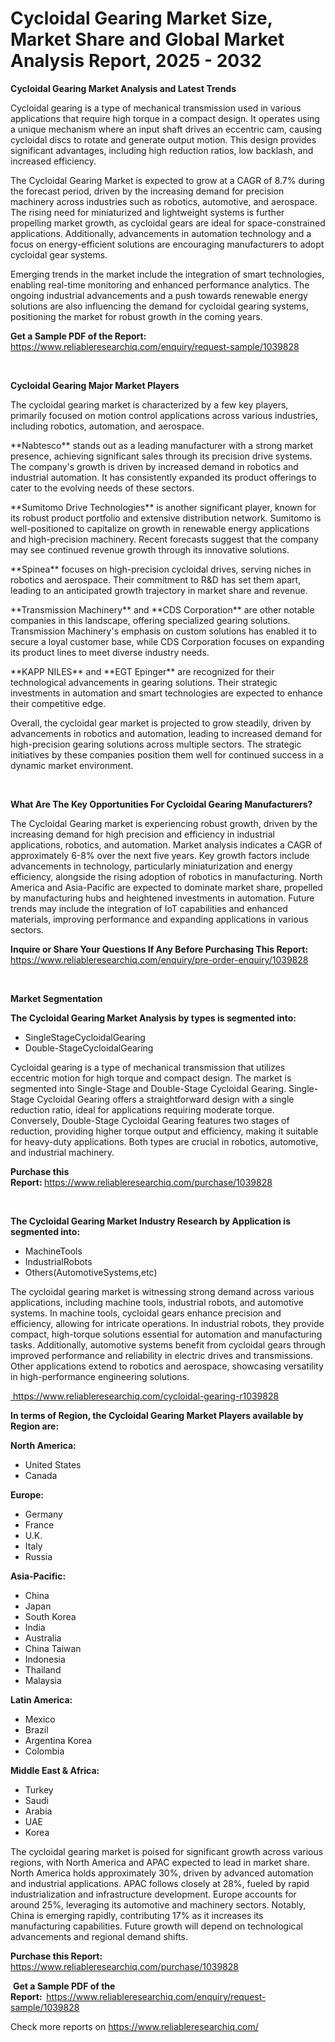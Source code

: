<p><h1>Cycloidal Gearing Market Size, Market Share and Global Market Analysis Report, 2025 - 2032</h1></p><p><strong>Cycloidal Gearing Market Analysis and Latest Trends</strong></p>
<p><p>Cycloidal gearing is a type of mechanical transmission used in various applications that require high torque in a compact design. It operates using a unique mechanism where an input shaft drives an eccentric cam, causing cycloidal discs to rotate and generate output motion. This design provides significant advantages, including high reduction ratios, low backlash, and increased efficiency. </p><p>The Cycloidal Gearing Market is expected to grow at a CAGR of 8.7% during the forecast period, driven by the increasing demand for precision machinery across industries such as robotics, automotive, and aerospace. The rising need for miniaturized and lightweight systems is further propelling market growth, as cycloidal gears are ideal for space-constrained applications. Additionally, advancements in automation technology and a focus on energy-efficient solutions are encouraging manufacturers to adopt cycloidal gear systems. </p><p>Emerging trends in the market include the integration of smart technologies, enabling real-time monitoring and enhanced performance analytics. The ongoing industrial advancements and a push towards renewable energy solutions are also influencing the demand for cycloidal gearing systems, positioning the market for robust growth in the coming years.</p></p>
<p><strong>Get a Sample PDF of the Report:&nbsp;</strong> <a href="https://www.reliableresearchiq.com/enquiry/request-sample/1039828?utm_campaign=2268&utm_medium=2&utm_source=Github&utm_content=ia&utm_term=16022025&utm_id=cycloidal-gearing">https://www.reliableresearchiq.com/enquiry/request-sample/1039828</a></p>
<p>&nbsp;</p>
<p><strong>Cycloidal Gearing Major Market Players</strong></p>
<p><p>The cycloidal gearing market is characterized by a few key players, primarily focused on motion control applications across various industries, including robotics, automation, and aerospace. </p><p>**Nabtesco** stands out as a leading manufacturer with a strong market presence, achieving significant sales through its precision drive systems. The company's growth is driven by increased demand in robotics and industrial automation. It has consistently expanded its product offerings to cater to the evolving needs of these sectors.</p><p>**Sumitomo Drive Technologies** is another significant player, known for its robust product portfolio and extensive distribution network. Sumitomo is well-positioned to capitalize on growth in renewable energy applications and high-precision machinery. Recent forecasts suggest that the company may see continued revenue growth through its innovative solutions.</p><p>**Spinea** focuses on high-precision cycloidal drives, serving niches in robotics and aerospace. Their commitment to R&D has set them apart, leading to an anticipated growth trajectory in market share and revenue.</p><p>**Transmission Machinery** and **CDS Corporation** are other notable companies in this landscape, offering specialized gearing solutions. Transmission Machinery's emphasis on custom solutions has enabled it to secure a loyal customer base, while CDS Corporation focuses on expanding its product lines to meet diverse industry needs.</p><p>**KAPP NILES** and **EGT Epinger** are recognized for their technological advancements in gearing solutions. Their strategic investments in automation and smart technologies are expected to enhance their competitive edge.</p><p>Overall, the cycloidal gear market is projected to grow steadily, driven by advancements in robotics and automation, leading to increased demand for high-precision gearing solutions across multiple sectors. The strategic initiatives by these companies position them well for continued success in a dynamic market environment.</p></p>
<p>&nbsp;</p>
<p><strong>What Are The Key Opportunities For Cycloidal Gearing Manufacturers?</strong></p>
<p><p>The Cycloidal Gearing market is experiencing robust growth, driven by the increasing demand for high precision and efficiency in industrial applications, robotics, and automation. Market analysis indicates a CAGR of approximately 6-8% over the next five years. Key growth factors include advancements in technology, particularly miniaturization and energy efficiency, alongside the rising adoption of robotics in manufacturing. North America and Asia-Pacific are expected to dominate market share, propelled by manufacturing hubs and heightened investments in automation. Future trends may include the integration of IoT capabilities and enhanced materials, improving performance and expanding applications in various sectors.</p></p>
<p><strong>Inquire or Share Your Questions If Any Before Purchasing This Report:</strong> <a href="https://www.reliableresearchiq.com/enquiry/pre-order-enquiry/1039828?utm_campaign=2268&utm_medium=2&utm_source=Github&utm_content=ia&utm_term=16022025&utm_id=cycloidal-gearing">https://www.reliableresearchiq.com/enquiry/pre-order-enquiry/1039828</a></p>
<p>&nbsp;</p>
<p><strong>Market Segmentation</strong></p>
<p><strong>The Cycloidal Gearing Market Analysis by types is segmented into:</strong></p>
<p><ul><li>SingleStageCycloidalGearing</li><li>Double-StageCycloidalGearing</li></ul></p>
<p><p>Cycloidal gearing is a type of mechanical transmission that utilizes eccentric motion for high torque and compact design. The market is segmented into Single-Stage and Double-Stage Cycloidal Gearing. Single-Stage Cycloidal Gearing offers a straightforward design with a single reduction ratio, ideal for applications requiring moderate torque. Conversely, Double-Stage Cycloidal Gearing features two stages of reduction, providing higher torque output and efficiency, making it suitable for heavy-duty applications. Both types are crucial in robotics, automotive, and industrial machinery.</p></p>
<p><strong>Purchase this Report:&nbsp;</strong><a href="https://www.reliableresearchiq.com/purchase/1039828?utm_campaign=2268&utm_medium=2&utm_source=Github&utm_content=ia&utm_term=16022025&utm_id=cycloidal-gearing">https://www.reliableresearchiq.com/purchase/1039828</a></p>
<p>&nbsp;</p>
<p><strong>The Cycloidal Gearing Market Industry Research by Application is segmented into:</strong></p>
<p><ul><li>MachineTools</li><li>IndustrialRobots</li><li>Others(AutomotiveSystems,etc)</li></ul></p>
<p><p>The cycloidal gearing market is witnessing strong demand across various applications, including machine tools, industrial robots, and automotive systems. In machine tools, cycloidal gears enhance precision and efficiency, allowing for intricate operations. In industrial robots, they provide compact, high-torque solutions essential for automation and manufacturing tasks. Additionally, automotive systems benefit from cycloidal gears through improved performance and reliability in electric drives and transmissions. Other applications extend to robotics and aerospace, showcasing versatility in high-performance engineering solutions.</p></p>
<p><a href="https://www.reliableresearchiq.com/cycloidal-gearing-r1039828?utm_campaign=2268&utm_medium=2&utm_source=Github&utm_content=ia&utm_term=16022025&utm_id=cycloidal-gearing">&nbsp;https://www.reliableresearchiq.com/cycloidal-gearing-r1039828</a></p>
<p><strong>In terms of Region, the Cycloidal Gearing Market Players available by Region are:</strong></p>
<p>
    <p> <strong> North America: </strong>
        <ul>
            <li>United States</li>
            <li>Canada</li>
        </ul>
        </p> 
    <p> <strong> Europe: </strong>
        <ul>
            <li>Germany</li>
            <li>France</li>
            <li>U.K.</li>
            <li>Italy</li>
            <li>Russia</li>
        </ul>
        </p> 
    <p> <strong> Asia-Pacific: </strong>
        <ul>
            <li>China</li>
            <li>Japan</li>
            <li>South Korea</li>
            <li>India</li>
            <li>Australia</li>
            <li>China Taiwan</li>
            <li>Indonesia</li>
            <li>Thailand</li>
            <li>Malaysia</li>
        </ul>
        </p> 
    <p> <strong> Latin America: </strong>
        <ul>
            <li>Mexico</li>
            <li>Brazil</li>
            <li>Argentina Korea</li>
            <li>Colombia</li>
        </ul>
        </p> 
    <p> <strong> Middle East & Africa: </strong>
        <ul>
            <li>Turkey</li>
            <li>Saudi</li>
            <li>Arabia</li>
            <li>UAE</li>
            <li>Korea</li>
        </ul>
    </p>
    </p>
<p><p>The cycloidal gearing market is poised for significant growth across various regions, with North America and APAC expected to lead in market share. North America holds approximately 30%, driven by advanced automation and industrial applications. APAC follows closely at 28%, fueled by rapid industrialization and infrastructure development. Europe accounts for around 25%, leveraging its automotive and machinery sectors. Notably, China is emerging rapidly, contributing 17% as it increases its manufacturing capabilities. Future growth will depend on technological advancements and regional demand shifts.</p></p>
<p><strong>Purchase this Report: </strong><a href="https://www.reliableresearchiq.com/purchase/1039828?utm_campaign=2268&utm_medium=2&utm_source=Github&utm_content=ia&utm_term=16022025&utm_id=cycloidal-gearing">https://www.reliableresearchiq.com/purchase/1039828</a></p>
<p>&nbsp;<strong>Get a Sample PDF of the Report:&nbsp;&nbsp;</strong><a href="https://www.reliableresearchiq.com/enquiry/request-sample/1039828?utm_campaign=2268&utm_medium=2&utm_source=Github&utm_content=ia&utm_term=16022025&utm_id=cycloidal-gearing">https://www.reliableresearchiq.com/enquiry/request-sample/1039828</a></p>
<p><strong></strong></p>
<p>Check more reports on <a href="https://www.reliableresearchiq.com/?utm_campaign=2268&utm_medium=2&utm_source=Github&utm_content=ia&utm_term=16022025&utm_id=cycloidal-gearing">https://www.reliableresearchiq.com/</a></p>